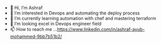 - 👋 Hi, I’m Ashraf
- 👀 I’m interested in Devops and automating the deploy process
- 🌱 I’m currently learning automation with chef and mastering terraform
- 💞️ I’m looking excel  in Devops engineer field
- 📫 How to reach me ...https://www.linkedin.com/in/ashraf-ayub-mohammed-9bb7b51b2/

<!---
ashraf7121/ashraf7121 is a ✨ special ✨ repository because its `README.md` (this file) appears on your GitHub profile.
You can click the Preview link to take a look at your changes.
--->
